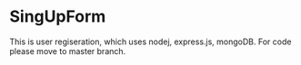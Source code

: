 # SingUpForm

This is user regiseration, which uses nodej, express.js, mongoDB.
For code please move to master branch.
